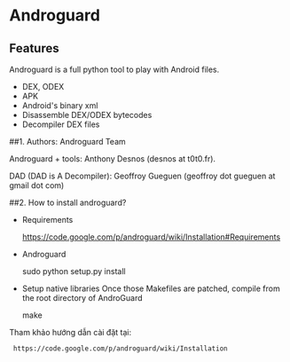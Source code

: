 # Androguard

## Features

Androguard is a full python tool to play with Android files.

* DEX, ODEX
* APK
* Android's binary xml
* Disassemble DEX/ODEX bytecodes
* Decompiler DEX files

##1. Authors: Androguard Team

Androguard + tools: Anthony Desnos (desnos at t0t0.fr).

DAD (DAD is A Decompiler): Geoffroy Gueguen (geoffroy dot gueguen at gmail dot com)


##2. How to install androguard?

* Requirements

     https://code.google.com/p/androguard/wiki/Installation#Requirements

* Androguard

     sudo python setup.py install
* Setup native libraries
Once those Makefiles are patched, compile from the root directory of AndroGuard

     make

Tham khảo hướng dẫn cài đặt tại:

     https://code.google.com/p/androguard/wiki/Installation

